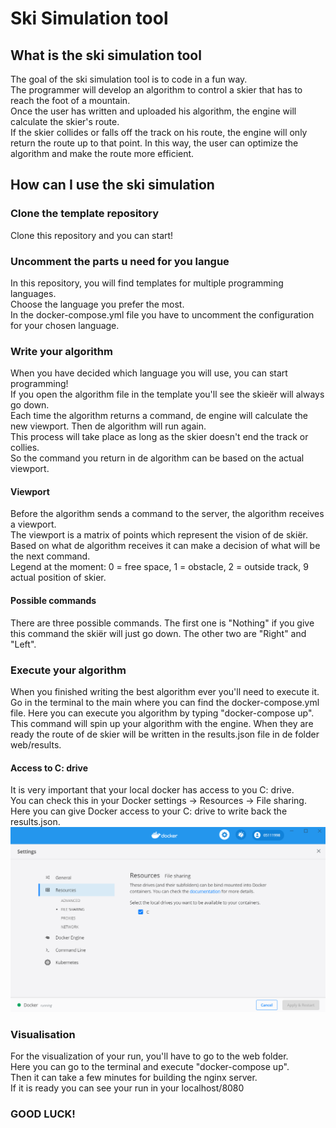 # Ski Simulation tool
## What is the ski simulation tool
The goal of the ski simulation tool is to code in a fun way.  
The programmer will develop an algorithm to control a skier that has to reach the foot of a mountain.  
Once the user has written and uploaded his algorithm, the engine will calculate the skier's route.   
If the skier collides or falls off the track on his route, the engine will only return the route up to that point. In this way, the user can optimize the algorithm and make the route more efficient.  

## How can I use the ski simulation
### Clone the template repository
Clone this repository and you can start!

### Uncomment the parts u need for you langue
In this repository, you will find templates for multiple programming languages.  
Choose the language you prefer the most.  
In the docker-compose.yml file you have to uncomment the configuration for your chosen language.

### Write your algorithm
When you have decided which language you will use, you can start programming!  
If you open the algorithm file in the template you'll see the skieër will always go down.  
Each time the algorithm returns a command, de engine will calculate the new viewport. Then de algorithm will run again.    
This process will take place as long as the skier doesn't end the track or collies.   
So the command you return in de algorithm can be based on the actual viewport.

#### Viewport
Before the algorithm sends a command to the server, the algorithm receives a viewport.  
The viewport is a matrix of points which represent the vision of de skiër. Based on what de algorithm receives it can make a decision of what will be the next command.   
Legend at the moment: 0 = free space, 1 = obstacle, 2 = outside track, 9 actual position of skier.

#### Possible commands
There are three possible commands. The first one is "Nothing" if you give this command the skiër will just go down. The other two are "Right" and "Left".

### Execute your algorithm
When you finished writing the best algorithm ever you'll need to execute it.  
Go in the terminal to the main where you can find the docker-compose.yml file. Here you can execute you algorithm by typing "docker-compose up".  
This command will spin up your algorithm with the engine. When they are ready the route of de skier will be written in the results.json file in de folder web/results.

#### Access to C: drive
It is very important that your local docker has access to you C: drive.  
You can check this in your Docker settings -> Resources -> File sharing. Here you can give Docker access to your C: drive to write back the results.json.
![Docker settings](img/Docker_setting.PNG)

### Visualisation
For the visualization of your run, you'll have to go to the web folder.  
Here you can go to the terminal and execute "docker-compose up".  
Then it can take a few minutes for building the nginx server.   
If it is ready you can see your run in your localhost/8080

### GOOD LUCK!

